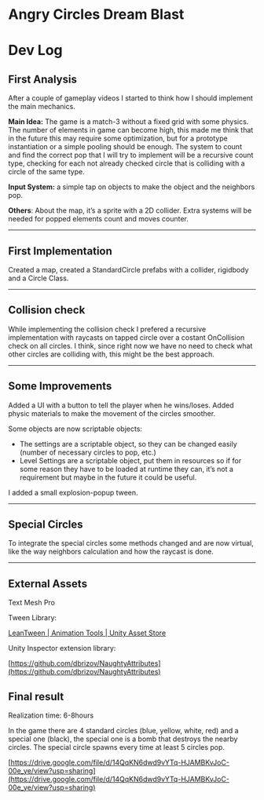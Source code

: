 # Angry Circles Dream Blast

# Dev Log

## First Analysis

After a couple of gameplay videos I started to think how I should implement the main mechanics.

**Main Idea:** The game is a match-3 without a fixed grid with some physics. The number of elements in game can become high, this made me think that in the future this may require some optimization, but for a prototype instantiation or a simple pooling should be enough. The system to count and find the correct pop that I will try to implement will be a recursive count type, checking for each not already checked circle that is colliding with a circle of the same type.

**Input System:** a simple tap on objects to make the object and the neighbors pop.

**Others**:  About the map, it’s a sprite with a 2D collider. Extra systems will be needed for popped elements count and moves counter.

---

## First Implementation

Created a map, created a StandardCircle prefabs with a collider, rigidbody and a Circle Class.

---

## Collision check

While implementing the collision check I prefered a recursive implementation with raycasts on tapped circle over a costant OnCollision check on all circles. I think, since right now we have no need to check what other circles are colliding with, this might be the best approach.

---

## Some Improvements

Added a UI with a button to tell the player when he wins/loses. Added physic materials to make the movement of the circles smoother.

Some objects are now scriptable objects:

- The settings are a scriptable object, so they can be changed easily (number of necessary circles to pop, etc.)
- Level Settings are a scriptable object, put them in resources so if for some reason they have to be loaded at runtime they can, it’s not a requirement but maybe in the future it could be useful.

I added a small explosion-popup tween. 

---

## Special Circles

To integrate the special circles some methods changed and are now virtual, like the way neighbors calculation and how the raycast is done.

---

## External Assets

Text Mesh Pro

Tween Library:

[LeanTween | Animation Tools | Unity Asset Store](https://assetstore.unity.com/packages/tools/animation/leantween-3595)

Unity Inspector extension library:

[https://github.com/dbrizov/NaughtyAttributes](https://github.com/dbrizov/NaughtyAttributes)

## Final result

Realization time: 6-8hours

In the game there are 4 standard circles (blue, yellow, white, red) and a special one (black), the special one is a bomb that destroys the nearby circles. The special circle spawns every time at least 5 circles pop.

[https://drive.google.com/file/d/14QqKN6dwd9vYTq-HJAMBKvJoC-00e_ye/view?usp=sharing](https://drive.google.com/file/d/14QqKN6dwd9vYTq-HJAMBKvJoC-00e_ye/view?usp=sharing)
